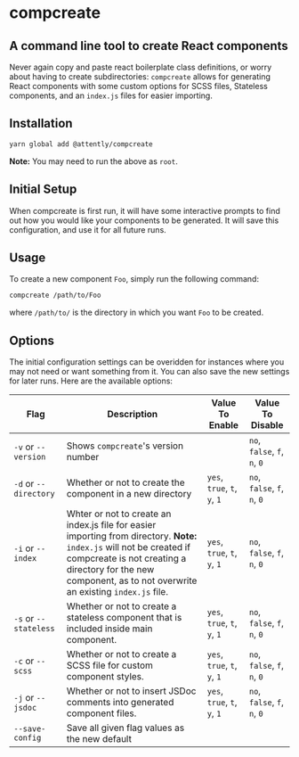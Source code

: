 # compcreate
## A command line tool to create React components

Never again copy and paste react boilerplate class definitions, or worry about having to create subdirectories: `compcreate` allows for generating React components with some custom options for SCSS files, Stateless components, and an `index.js` files for easier importing.

## Installation
```bash
yarn global add @attently/compcreate
```

**Note:** You may need to run the above as `root`.

## Initial Setup
When compcreate is first run, it will have some interactive prompts to find out how you would like your components to be generated. It will save this configuration, and use it for all future runs.

## Usage
To create a new component `Foo`, simply run the following command:
```bash
compcreate /path/to/Foo
```
where `/path/to/` is the directory in which you want `Foo` to be created.

## Options
The initial configuration settings can be overidden for instances where you may not need or want something from it. You can also save the new settings for later runs. Here are the available options:

| Flag | Description | Value To Enable| Value To Disable|
|-|-|-|-|
|`-v` or `--version`|Shows `compcreate`'s version number||`no`, `false`, `f`, `n`, `0`|
|`-d` or `--directory`|Whether or not to create the component in a new directory|`yes`, `true`, `t`, `y`, `1`|`no`, `false`, `f`, `n`, `0`|
|`-i` or `--index`|Whter or not to create an index.js file for easier importing from directory. **Note:** `index.js` will not be created if compcreate is not creating a directory for the new component, as to not overwrite an existing `index.js` file.|`yes`, `true`, `t`, `y`, `1`|`no`, `false`, `f`, `n`, `0`|
|`-s` or `--stateless`|Whether or not to create a stateless component that is included inside main component.|`yes`, `true`, `t`, `y`, `1`|`no`, `false`, `f`, `n`, `0`|
|`-c` or `--scss`|Whether or not to create a SCSS file for custom component styles.|`yes`, `true`, `t`, `y`, `1`|`no`, `false`, `f`, `n`, `0`|
|`-j` or `--jsdoc`|Whether or not to insert JSDoc comments into generated component files.|`yes`, `true`, `t`, `y`, `1`|`no`, `false`, `f`, `n`, `0`|
|`--save-config`|Save all given flag values as the new default||
